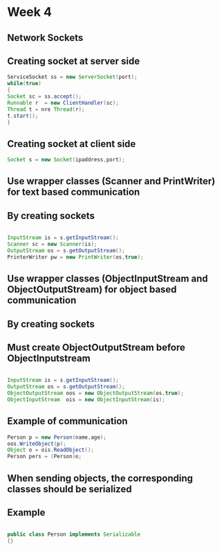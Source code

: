# Week 4

## Network Sockets

## Creating socket at server side
~~~ java
ServiceSocket ss = new ServerSocket(port);
while(true)
{
Socket sc = ss.accept();
Runnable r  = new ClientHandler(sc);
Thread t = nre Thread(r);
t.start();
}
~~~ 

##  Creating socket at client side
~~~ java
Socket s = new Socket(ipaddress,port);
~~~ 

## Use wrapper classes (Scanner and PrintWriter) for text based communication 
## By creating sockets
~~~ java

InputStream is = s.getInputStream();
Scanner sc = new Scanner(is);
OutputStream os = s.getOutputStream();
PrinterWriter pw = new PrintWriter(os,true);
~~~

## Use wrapper classes (ObjectInputStream and ObjectOutputStream) for object based communication   
## By creating sockets
## Must create ObjectOutputStream before  ObjectInputstream

~~~ java

InputStream is = s.getInputStream();
OutputStream os = s.getOutputStream();
ObjectOutputStream oos = new ObjectOutputStream(os,true);
ObjectInputStream  ois = new ObjectInputStream(is);


~~~

## Example of communication
~~~java
Person p = new Person(name,age);
oos.WriteObject(p);
Object o = ois.ReadObject();
Person pers = (Person)o;
~~~

## When sending objects, the corresponding classes should be serialized
## Example 
~~~ java

public class Person implements Serializable
{}

~~~